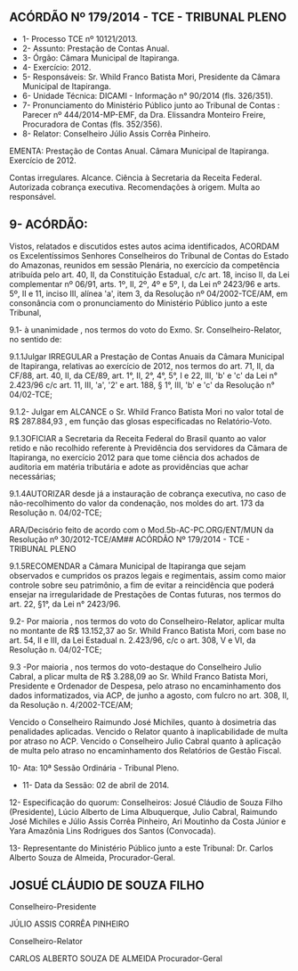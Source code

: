 
## ACÓRDÃO Nº 179/2014 - TCE - TRIBUNAL PLENO

- 1- Processo TCE nº 10121/2013.
- 2- Assunto: Prestação de Contas Anual.
- 3- Órgão: Câmara Municipal de Itapiranga.
- 4- Exercício: 2012.
- 5-  Responsáveis: Sr. Whild  Franco  Batista  Mori,  Presidente  da  Câmara  Municipal  de Itapiranga.
- 6- Unidade Técnica: DICAMI - Informação n° 90/2014 (fls. 326/351).
- 7-  Pronunciamento  do Ministério  Público  junto  ao Tribunal  de  Contas :  Parecer  nº 444/2014-MP-EMF,  da  Dra.  Elissandra  Monteiro  Freire,  Procuradora  de  Contas  (fls. 352/356).
- 8- Relator: Conselheiro Júlio Assis Corrêa Pinheiro.

EMENTA: Prestação de Contas Anual. Câmara Municipal de Itapiranga. Exercício de 2012.

Contas irregulares. Alcance. Ciência à Secretaria da Receita Federal. Autorizada cobrança executiva. Recomendações à origem. Multa ao responsável.

## 9- ACÓRDÃO:

Vistos, relatados e discutidos estes autos acima identificados,  ACORDAM os Excelentíssimos  Senhores  Conselheiros  do  Tribunal  de  Contas  do  Estado  do Amazonas, reunidos em sessão Plenária, no exercício da competência atribuída pelo art. 40, II, da Constituição Estadual, c/c art. 18, inciso II, da Lei complementar nº 06/91, arts. 1º,  II,  2º,  4º  e  5º,  I,  da  Lei  nº  2423/96  e  arts.  5º,  II  e  11,  inciso  III,  alínea  'a',  item  3,  da Resolução nº 04/2002-TCE/AM, em consonância com o pronunciamento do  Ministério Público junto a este Tribunal,

9.1- à unanimidade , nos termos do voto do Exmo. Sr. Conselheiro-Relator, no sentido de:

9.1.1Julgar IRREGULAR a  Prestação  de  Contas  Anuais  da  Câmara Municipal  de  Itapiranga,  relativas  ao  exercício  de  2012,  nos  termos  do  art.  71,  II,  da CF/88, art. 40, II, da CE/89, art. 1°, II, 2°, 4°, 5°, I e 22, III, 'b' e 'c' da Lei n° 2.423/96 c/c art. 11, III, 'a', '2' e art. 188, § 1°, III, 'b' e 'c' da Resolução n° 04/02-TCE;

9.1.2- Julgar em ALCANCE o Sr. Whild Franco Batista Mori no valor total de R$ 287.884,93 , em função das glosas especificadas no Relatório-Voto.

9.1.3OFICIAR a Secretaria da Receita Federal do Brasil quanto ao valor retido e não recolhido referente à Previdência dos servidores da Câmara de Itapiranga, no exercício 2012 para que tome ciência dos achados de auditoria em matéria tributária e adote as providências que achar necessárias;

9.1.4AUTORIZAR desde já a instauração de cobrança executiva, no caso de não-recolhimento do valor da condenação, nos moldes do art. 173 da Resolução n. 04/02-TCE;

ARA/Decisório feito de acordo com o Mod.5b-AC-PC.ORG/ENT/MUN da Resolução nº 30/2012-TCE/AM## ACÓRDÃO Nº 179/2014 - TCE - TRIBUNAL PLENO

9.1.5RECOMENDAR a  Câmara  Municipal  de  Itapiranga  que  sejam observados e cumpridos os prazos legais e regimentais, assim como maior controle sobre seu  patrimônio,  a  fim  de  evitar  a  reincidência  que  poderá  ensejar  na  irregularidade  de Prestações de Contas futuras, nos termos do art. 22, §1°, da Lei n° 2423/96.

9.2-  Por  maioria , nos  termos  do  voto  do  Conselheiro-Relator, aplicar multa no montante de R$ 13.152,37 ao Sr. Whild Franco Batista Mori, com base no art. 54, II e III, da Lei Estadual n. 2.423/96, c/c o art. 308, V e VI, da Resolução n. 04/02-TCE;

9.3 -Por  maioria , nos  termos  do  voto-destaque  do  Conselheiro  Julio Cabral,  a plicar multa  de  R$  3.288,09 ao  Sr.  Whild  Franco  Batista  Mori,  Presidente  e Ordenador de Despesa, pelo atraso no encaminhamento dos dados informatizados, via ACP, de junho a agosto, com fulcro no art. 308, II, da Resolução n. 4/2002-TCE/AM;

Vencido o Conselheiro Raimundo José Michiles, quanto à dosimetria das penalidades aplicadas. Vencido o Relator quanto à inaplicabilidade de multa por atraso no ACP.  Vencido  o  Conselheiro  Julio  Cabral  quanto  à  aplicação  de  multa  pelo  atraso  no encaminhamento dos Relatórios de Gestão Fiscal.

10- Ata: 10ª Sessão Ordinária - Tribunal Pleno.

- 11- Data da Sessão: 02 de abril de 2014.

12- Especificação do quorum: Conselheiros: Josué Cláudio de Souza Filho (Presidente), Lúcio Alberto de Lima Albuquerque, Julio Cabral, Raimundo José  Michiles e Júlio  Assis Corrêa  Pinheiro,  Ari  Moutinho  da  Costa  Júnior  e Yara  Amazônia  Lins  Rodrigues  dos Santos (Convocada).

13-  Representante  do  Ministério  Público  junto  a  este Tribunal: Dr. Carlos  Alberto Souza de Almeida, Procurador-Geral.

## JOSUÉ CLÁUDIO DE SOUZA FILHO

Conselheiro-Presidente

JÚLIO ASSIS CORRÊA PINHEIRO

Conselheiro-Relator

CARLOS ALBERTO SOUZA DE ALMEIDA Procurador-Geral